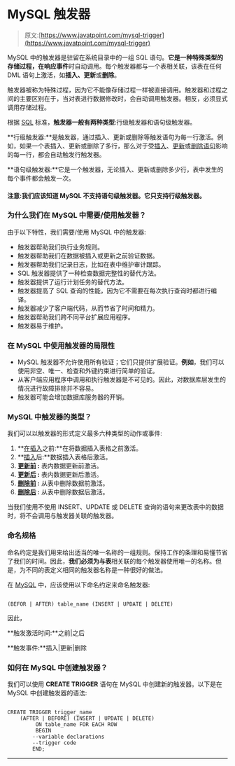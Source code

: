 # MySQL 触发器

> 原文:[https://www.javatpoint.com/mysql-trigger](https://www.javatpoint.com/mysql-trigger)

MySQL 中的触发器是驻留在系统目录中的一组 SQL 语句。**它是一种特殊类型的存储过程，在响应事件**时自动调用。每个触发器都与一个表相关联，该表在任何 DML 语句上激活，如**插入、更新**或**删除**。

触发器被称为特殊过程，因为它不能像存储过程一样被直接调用。触发器和过程之间的主要区别在于，当对表进行数据修改时，会自动调用触发器。相反，必须显式调用存储过程。

根据 [SQL](https://www.javatpoint.com/sql-tutorial) 标准，**触发器一般有两种类型**:行级触发器和语句级触发器。

**行级触发器:**是触发器，通过插入、更新或删除等触发语句为每一行激活。例如，如果一个表插入、更新或删除了多行，那么对于受[插入](https://www.javatpoint.com/mysql-insert)、[更新](https://www.javatpoint.com/mysql-update)或[删除语句](https://www.javatpoint.com/mysql-delete)影响的每一行，都会自动触发行触发器。

**语句级触发器:**它是一个触发器，无论插入、更新或删除多少行，表中发生的每个事件都会触发一次。

#### 注意:我们应该知道 MySQL 不支持语句级触发器。它只支持行级触发器。

### 为什么我们在 MySQL 中需要/使用触发器？

由于以下特性，我们需要/使用 MySQL 中的触发器:

*   触发器帮助我们执行业务规则。
*   触发器帮助我们在数据被插入或更新之前验证数据。
*   触发器帮助我们记录日志，比如在表中维护审计跟踪。
*   SQL 触发器提供了一种检查数据完整性的替代方法。
*   触发器提供了运行计划任务的替代方法。
*   触发器提高了 SQL 查询的性能，因为它不需要在每次执行查询时都进行编译。
*   触发器减少了客户端代码，从而节省了时间和精力。
*   触发器帮助我们跨不同平台扩展应用程序。
*   触发器易于维护。

### 在 MySQL 中使用触发器的局限性

*   MySQL 触发器不允许使用所有验证；它们只提供扩展验证。**例如**，我们可以使用非空、唯一、检查和外键约束进行简单的验证。
*   从客户端应用程序中调用和执行触发器是不可见的。因此，对数据库层发生的情况进行故障排除并不容易。
*   触发器可能会增加数据库服务器的开销。

### MySQL 中触发器的类型？

我们可以以触发器的形式定义最多六种类型的动作或事件:

1.  **[在插入](mysql-before-insert-trigger)之前:**在将数据插入表格之前激活。
2.  **[插入](mysql-after-insert-trigger)后:**数据插入表格后激活。
3.  **[更新前](mysql-before-update-trigger) :** 表内数据更新前激活。
4.  **[更新后](mysql-after-update-trigger) :** 表内数据更新后激活。
5.  **[删除前](mysql-before-delete-trigger) :** 从表中删除数据前激活。
6.  **[删除后](mysql-after-delete-trigger) :** 从表中删除数据后激活。

当我们使用不使用 INSERT、UPDATE 或 DELETE 查询的语句来更改表中的数据时，将不会调用与触发器关联的触发器。

### 命名规格

命名约定是我们用来给出适当的唯一名称的一组规则。保持工作的条理和易懂节省了我们的时间。因此，**我们必须为与表**相关联的每个触发器使用唯一的名称。但是，为不同的表定义相同的触发器名称是一种很好的做法。

在 [MySQL](https://www.javatpoint.com/mysql-tutorial) 中，应该使用以下命名约定来命名触发器:

```

(BEFOR | AFTER) table_name (INSERT | UPDATE | DELETE)

```

因此，

**触发激活时间:**之前|之后

**触发事件:**插入|更新|删除

### 如何在 MySQL 中创建触发器？

我们可以使用 **CREATE TRIGGER** 语句在 MySQL 中创建新的触发器。以下是在 MySQL 中创建触发器的语法:

```

CREATE TRIGGER trigger_name  
    (AFTER | BEFORE) (INSERT | UPDATE | DELETE)
         ON table_name FOR EACH ROW  
         BEGIN  
        --variable declarations  
        --trigger code  
        END;   

```

* * *